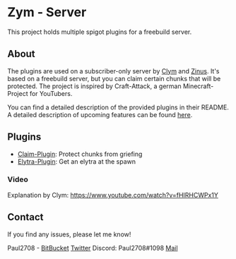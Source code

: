 # Zym - Server
This project holds multiple spigot plugins for a freebuild server.

## About
The plugins are used on a subscriber-only server by [Clym](https://www.youtube.com/user/TheClym) and [Zinus](https://www.youtube.com/user/ZinusHD).
It's based on a freebuild server, but you can claim certain chunks that will be protected. The project is inspired by Craft-Attack, a german Minecraft-Project for YouTubers.

You can find a detailed description of the provided plugins in their README.
A detailed description of upcoming features can be found [here](https://docs.google.com/document/d/1FgQFutohcGARgRZ3Zqh0gEnn1yirxuVO_QEahMPIUGI).

## Plugins
- [Claim-Plugin](/claim/): Protect chunks from griefing
- [Elytra-Plugin](/elytra/): Get an elytra at the spawn

### Video
Explanation by Clym: https://www.youtube.com/watch?v=fHIRHCWPx1Y

## Contact
If you find any issues, please let me know!

Paul2708 - [BitBucket](https://bitbucket.org/Paul2708/) [Twitter](https://twitter.com/theplayerpaul) Discord: Paul2708#1098 [Mail](mailto:playerpaul2708@gmx.de)